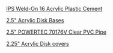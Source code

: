 
[IPS Weld-On 16 Acrylic Plastic Cement](https://www.amazon.com/gp/product/B00R5NYM7M/ref=ppx_yo_dt_b_search_asin_title?ie=UTF8&psc=1)


[2.5" Acrylic Disk Bases](https://www.amazon.com/gp/product/B08PG6MK5S/ref=ppx_yo_dt_b_search_asin_title?ie=UTF8&psc=1)


[2.5" POWERTEC 70176V Clear PVC Pipe](https://www.amazon.com/gp/product/B09NKWPT1C/ref=ppx_yo_dt_b_search_asin_title?ie=UTF8&psc=1)


[2.25" Acrylic Disk covers](https://www.amazon.com/gp/product/B085XX2RWY/ref=ppx_yo_dt_b_search_asin_title?ie=UTF8&psc=1)